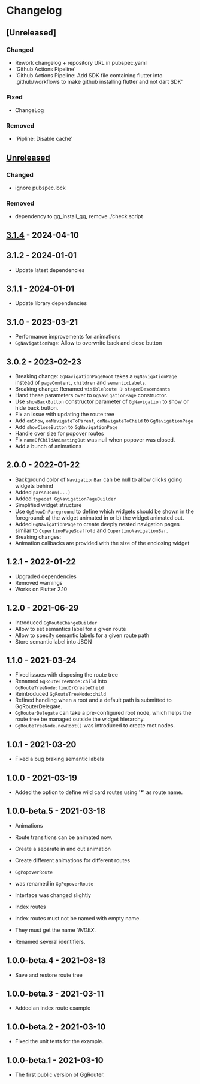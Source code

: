 # Changelog

## \[Unreleased\]

### Changed

- Rework changelog + repository URL in pubspec.yaml
- 'Github Actions Pipeline'
- 'Github Actions Pipeline: Add SDK file containing flutter into .github/workflows to make github installing flutter and not dart SDK'

### Fixed

- ChangeLog

### Removed

- 'Pipline: Disable cache'

## [Unreleased]

### Changed

- ignore pubspec.lock

### Removed

- dependency to gg\_install\_gg, remove ./check script

## [3.1.4] - 2024-04-10

## 3.1.2 - 2024-01-01

- Update latest dependencies

## 3.1.1 - 2024-01-01

- Update library dependencies

## 3.1.0 - 2023-03-21

- Performance improvements for animations
- `GgNavigationPage`: Allow to overwrite back and close button

## 3.0.2 - 2023-02-23

- Breaking change: `GgNavigationPageRoot` takes a `GgNavigationPage` instead of `pageContent`,
`children` and `semanticLabels`.
- Breaking change: Renamed `visibleRoute` -> `stagedDescendants`
- Hand these parameters over to `GgNavigationPage` constructor.
- Use `showBackButton` constructor parameter of `GgNavigation` to show or hide back button.
- Fix an issue with updating the route tree
- Add `onShow`, `onNavigateToParent`, `onNavigateToChild` to `GgNavigationPage`
- Add `showCloseButton` to `GgNavigationPage`
- Handle over size for popover routes
- Fix `nameOfChildAnimatingOut` was null when popover was closed.
- Add a bunch of animations

## 2.0.0 - 2022-01-22

- Background color of `NavigationBar` can be null to allow clicks going widgets behind
- Added `parseJson(...)`
- Added `typedef GgNavigationPageBuilder`
- Simplified widget structure
- Use `GgShowInForeground` to define which widgets should be shown in the
foreground: a) the widget animated in or b) the widget animated out.
- Added `GgNavigationPage` to create deeply nested navigation pages similar
to `CupertinoPageScaffold` and `CupertinoNavigationBar`.
- Breaking changes:
- Animation callbacks are provided with the size of the enclosing widget

## 1.2.1 - 2022-01-22

- Upgraded dependencies
- Removed warnings
- Works on Flutter 2.10

## 1.2.0 - 2021-06-29

- Introduced `GgRouteChangeBuilder`
- Allow to set semantics label for a given route
- Allow to specify semantic labels for a given route path
- Store semantic label into JSON

## 1.1.0 - 2021-03-24

- Fixed issues with disposing the route tree
- Renamed `GgRouteTreeNode:child` into `GgRouteTreeNode:findOrCreateChild`
- Reintroduced `GgRouteTreeNode:child`
- Refined handling when a root and a default path is submitted to
GgRouterDelegate.
- `GgRouterDelegate` can take a pre-configured root node, which helps the route
tree be managed outside the widget hierarchy.
- `GgRouteTreeNode.newRoot()` was introduced to create root nodes.

## 1.0.1 - 2021-03-20

- Fixed a bug braking semantic labels

## 1.0.0 - 2021-03-19

- Added the option to define wild card routes using '\*' as route name.

## 1.0.0-beta.5 - 2021-03-18

- Animations

- Route transitions can be animated now.

- Create a separate in and out animation

- Create different animations for different routes

- `GgPopoverRoute`

- was renamed in `GgPopoverRoute`

- Interface was changed slightly

- Index routes

- Index routes must not be named with empty name.

- They must get the name `*INDEX*.

- Renamed several identifiers.


## 1.0.0-beta.4 - 2021-03-13

- Save and restore route tree

## 1.0.0-beta.3 - 2021-03-11

- Added an index route example

## 1.0.0-beta.2 - 2021-03-10

- Fixed the unit tests for the example.

## 1.0.0-beta.1 - 2021-03-10

- The first public version of GgRouter.

[Unreleased]: https://github.com/inlavigo/gg_router/compare/3.1.4...HEAD
[3.1.4]: https://github.com/inlavigo/gg_router/compare/3.1.2...3.1.4
